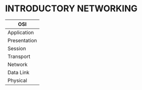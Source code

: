 # INTRODUCTORY NETWORKING

**OSI** | 
---------| 
Application | 
Presentation |
Session |
Transport |
Network |
Data Link |
Physical |
